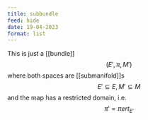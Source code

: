 ```yaml
---
title: subbundle
feed: hide
date: 19-04-2023
format: list
---
```



This is just a [[bundle]] $$(E', \pi, M')$$ where both spaces are [[submanifold]]s $$E'\subseteq E, M'\subseteq M$$ and the map has a restricted domain, i.e. $$\pi' = \piert_{E'}$$